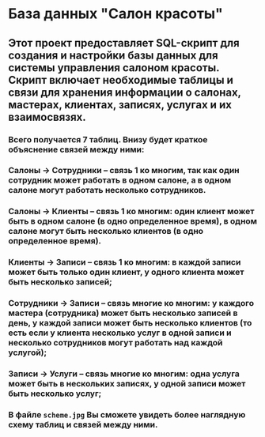 # База данных "Салон красоты"
## Этот проект предоставляет SQL-скрипт для создания и настройки базы данных для системы управления салоном красоты. Скрипт включает необходимые таблицы и связи для хранения информации о салонах, мастерах, клиентах, записях, услугах и их взаимосвязях.
### Всего получается 7 таблиц. Внизу будет краткое объяснение связей между ними:
### Салоны -> Сотрудники – связь 1 ко многим, так как один сотрудник может работать в одном салоне, а в одном салоне могут работать несколько сотрудников.
### Салоны -> Клиенты – связь 1 ко многим: один клиент может быть в одном салоне (в одно определенное время), в одном салоне могут быть несколько клиентов (в одно определенное время).
### Клиенты -> Записи – связь 1 ко многим: в каждой записи может быть только один клиент, у одного клиента может быть несколько записей;
### Сотрудники -> Записи – связь многие ко многим: у каждого мастера (сотрудника) может быть несколько записей в день, у каждой записи может быть несколько клиентов (то есть если у клиента несколько услуг в одной записи и несколько сотрудников могут работать над каждой услугой);
### Записи -> Услуги – связь многие ко многим: одна услуга может быть в нескольких записях, у одной записи может быть несколько услуг;
### В файле `scheme.jpg` Вы сможете увидеть более наглядную схему таблиц и связей между ними.
